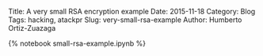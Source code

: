 Title: A very small RSA encryption example
Date: 2015-11-18
Category: Blog
Tags: hacking, atackpr
Slug: very-small-rsa-example
Author: Humberto Ortiz-Zuazaga

{% notebook small-rsa-example.ipynb %}
